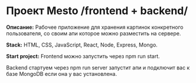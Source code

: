 # Проект Mesto /frontend + backend/

**Описание:**
Рабочее приложение для хранения картинок конкретного пользователя, со своим апи которое можно разместить на сервере.

**Stack:**
HTML,
CSS,
JavaScript,
React,
Node,
Express,
Mongo.

**Start project:**
Frontend можно запустить через npm run start.

Backend стартуем через npm run server запустит апи и подключит вас к базе MongoDB если она у вас установлена.
